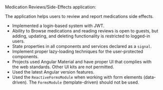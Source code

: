 
 Medication Reviews/Side-Effects application:

The application helps users to review and report medications side effects.

- Implemented a login-based system with JWT.
- Ability to Browse medications and reading reviews is open to guests, but adding, updating, and deleting functionality is restricted to logged-in users.
- State properties in all components and services declared as a `signal`.
- Implement proper lazy-loading techniques for the user-protected components.
- Projects used Angular Material and have proper UI that complies with the web standards. Other UI kits are not permitted.
- Used the latest Angular version features.
- Used the `ReactiveFormsModule` when working with form elements (data-driven). The `FormsModule` (template-driven) should not be used.
